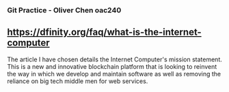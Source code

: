 ### Git Practice - Oliver Chen oac240
## https://dfinity.org/faq/what-is-the-internet-computer

The article I have chosen details the Internet Computer's mission statement. This is a new and innovative blockchain platform that is looking to reinvent the way in which we develop and maintain software as well as removing the reliance on big tech middle men for web services. 